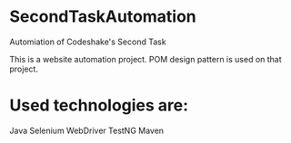 # SecondTaskAutomation
Automiation of Codeshake's Second Task

This is a website automation project. POM design pattern is used on that project.

# Used technologies are:
Java 
Selenium WebDriver
TestNG
Maven
